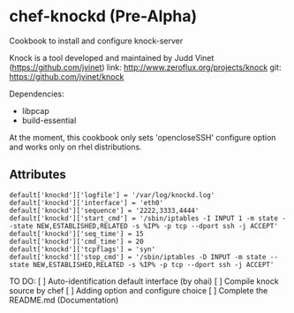 # chef-knockd (Pre-Alpha)

Cookbook to install and configure knock-server

Knock is a tool developed and maintained by Judd Vinet (https://github.com/jvinet)
  link: http://www.zeroflux.org/projects/knock
  git:  https://github.com/jvinet/knock

Dependencies:
  - libpcap
  - build-essential

At the moment, this cookbook only sets 'opencloseSSH' configure option
and works only on rhel distributions.


## Attributes

```
default['knockd']['logfile'] = '/var/log/knockd.log'
default['knockd']['interface'] = 'eth0'
default['knockd']['sequence'] = '2222,3333,4444'
default['knockd']['start_cmd'] = '/sbin/iptables -I INPUT 1 -m state --state NEW,ESTABLISHED,RELATED -s %IP% -p tcp --dport ssh -j ACCEPT'
default['knockd']['seq_time'] = 15
default['knockd']['cmd_time'] = 20
default['knockd']['tcpflags'] = 'syn'
default['knockd']['stop_cmd'] = '/sbin/iptables -D INPUT -m state --state NEW,ESTABLISHED,RELATED -s %IP% -p tcp --dport ssh -j ACCEPT'
```


TO DO:
[ ] Auto-identification default interface (by ohai)
[ ] Compile knock source by chef
[ ] Adding option and configure choice
[ ] Complete the README.md (Documentation)
